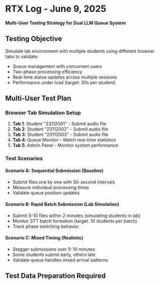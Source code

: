 # RTX Log - June 9, 2025
**Multi-User Testing Strategy for Dual LLM Queue System**

## Testing Objective
Simulate lab environment with multiple students using different browser tabs to validate:
- Queue management with concurrent users
- Two-phase processing efficiency  
- Real-time status updates across multiple sessions
- Performance under load (target: 30s per student)

## Multi-User Test Plan

### Browser Tab Simulation Setup
1. **Tab 1**: Student "23112001" - Submit audio file
2. **Tab 2**: Student "23112002" - Submit audio file  
3. **Tab 3**: Student "23112003" - Submit audio file
4. **Tab 4**: Queue Monitor - Watch real-time statistics
5. **Tab 5**: Admin Panel - Monitor system performance

### Test Scenarios

#### Scenario A: Sequential Submission (Baseline)
- Submit files one by one with 30-second intervals
- Measure individual processing times
- Validate queue position updates

#### Scenario B: Rapid Batch Submission (Lab Simulation)
- Submit 5-10 files within 2 minutes (simulating students in lab)
- Monitor STT batch formation (target: 10 students per batch)
- Track phase switching behavior

#### Scenario C: Mixed Timing (Realistic)
- Stagger submissions over 5-10 minutes
- Some students submit early, others late
- Validate queue handles mixed arrival patterns

## Test Data Preparation Required
